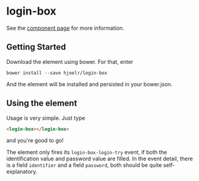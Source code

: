 login-box
================

See the [component page](http://adracus.github.io/login-box) for more information.

## Getting Started

Download the element using bower. For that, enter

    bower install --save hjoelr/login-box

And the element will be installed and persisted in your bower.json.


## Using the element
Usage is very simple. Just type

```html
<login-box></login-box>
```

and you're good to go!

The element only fires its `login-box-login-try` event, if both
the identification value and password value are filled. In the event detail,
there is a field `identifier` and a field `password`, both should be quite self-
explanatory.
